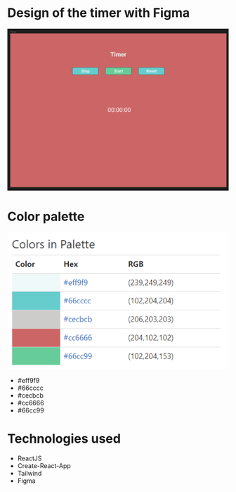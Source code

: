 # Design of the timer with Figma

![Design](/countdown-timer/figma/Design.PNG)

# Color palette

![Color palette](/countdown-timer/figma/ColorPalette.PNG)

- \#eff9f9
- \#66cccc
- \#cecbcb
- \#cc6666
- \#66cc99

# Technologies used

* ReactJS
* Create-React-App
* Tailwind
* Figma